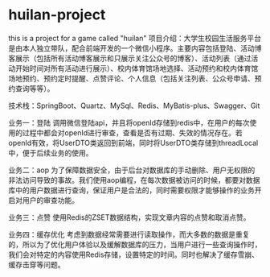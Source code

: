 # huilan-project
this is a project for a game called "huilan" 
项目介绍：大学生校园生活服务平台是由本人独立带队，配合前端开发的一个微信小程序。主要内容包括登陆、活动博客展示（包括所有活动博客展示和只展示关注公众号的博客）、活动列表（通过活动开始时间对所有活动进行展示）、校内体育馆场地选择、活动预约和校内体育馆场地预约、预约定时提醒、点赞评论、个人信息（包括关注列表、公众号申请、预约查询等等）。

技术栈：SpringBoot、Quartz、MySql、Redis、MyBatis-plus、Swagger、Git
	
业务一：登陆
调用微信登陆api，并且将openId存储到redis中，在用户的每次使用的过程中都会对openId进行审查，查看是否有过期、失效的情况存在。若openId有效，将UserDTO类返回到前端，同时将UserDTO类存储到threadLocal中，便于后续业务的使用。

业务二：aop
为了保障数据安全，由于后台对数据库的手动删除、用户无权限的非法访问导致的事故。我们使用aop编程，在每次数据被访问的时候，都要对数据库中的用户数据进行查询，保证用户是合法的，同时需要权限才能够操作的业务开启对用户的审查功能。

业务三：点赞
使用Redis的ZSET数据结构，实现文章内容的点赞和取消点赞。

业务四：缓存优化
考虑到数据经常需要进行读取操作，而大多数的数据是重复的，所以为了优化用户体验以及缓解数据库的压力，当用户进行一些查询操作时，我们会对特定的内容使用Redis存储，设置特定的时间。同时也解决了缓存雪崩、缓存击穿等问题。
	
